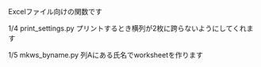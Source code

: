  Excelファイル向けの関数です

1/4 print_settings.py プリントするとき横列が2枚に跨らないようにしてくれます

1/5 mkws_byname.py 列Aにある氏名でworksheetを作ります
